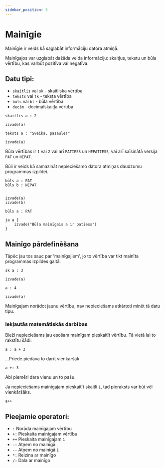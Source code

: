 ```yaml
---
sidebar_position: 3
---
```


# Mainīgie

Mainīgie ir veids kā saglabāt informāciju datora atmiņā.

Mainīgajos var uzglabāt dažāda veida informāciju: skaitļus, tekstu un būla vērtību, kas varbūt pozitīva vai negatīva.

## Datu tipi:

- `skaitlis` vai `sk` - skaitliska vērtība
- `teksts` vai `tk` - teksta vērtība
- `būls` vai `bl` - būla vērtība
- `decim` - decimālskaitļa vērtība

```priede
skaitlis a : 2

izvade(a)
```

```priede
teksts a : "Sveika, pasaule!"

izvade(a)
```

Būla vērtības ir `1` vai `2` vai arī `PATIESS` un `NEPATIESS`, vai arī saīsinātā versija `PAT` un `NEPAT`.

Būli ir veids kā samazināt nepieciešamo datora atmiņas daudzumu programmas izpildei.

```priede
būls a : PAT
būls b : NEPAT


izvade(a)
izvade(b)
```

```priede
būls a : PAT

ja a {
    izvade("Būla mainīgais a ir patiess")
}
```

## Mainīgo pārdefinēšana

Tāpēc jau tos sauc par 'mainīgajiem', jo to vērtība var tikt mainīta programmas izpildes gaitā.

```priede
sk a : 3

izvade(a)

a : 4

izvade(a)
```

Mainīgajam norādot jaunu vērtību, nav nepieciešams atkārtoti minēt tā datu tipu.

### Iekļautās matemātiskās darbības

Bieži nepieciešams jau esošam mainīgam pieskaitīt vērtību. Tā vietā lai to rakstītu šādi:

```priede
a : a + 3
```

...Priede piedāvā to darīt vienkāršāk

```priede
a +: 3
```

Abi piemēri dara vienu un to pašu.

Ja nepieciešams mainīgajam pieskaitīt skaitli `1`, tad pieraksts var būt vēl vienkāršāks.

```priede
a++
```

## Pieejamie operatori:

- `:` Norāda mainīgajam vērtību
- `+:` Pieskaita mainīgajam vērtību
- `++` Pieskaita mainīgajam `1`
- `-:` Atņem no mainīgā
- `--` Atņem no mainīgā `1`
- `*:` Reizina ar mainīgo
- `/:` Dala ar mainīgo
